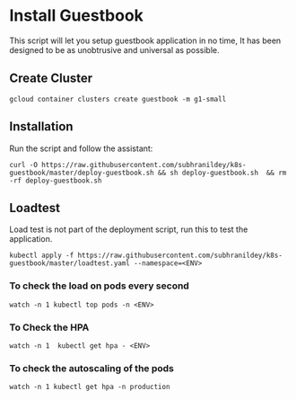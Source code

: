 # Install Guestbook 

This script will let you setup guestbook application in no time,  It has been designed to be as unobtrusive and universal as possible. 


## Create Cluster

`gcloud container clusters create guestbook -m g1-small`

## Installation
Run the script and follow the assistant:

`curl -O https://raw.githubusercontent.com/subhranildey/k8s-guestbook/master/deploy-guestbook.sh && sh deploy-guestbook.sh  && rm -rf deploy-guestbook.sh`

## Loadtest 

Load test is not part of the deployment script, run this to test the application. 

`kubectl apply -f https://raw.githubusercontent.com/subhranildey/k8s-guestbook/master/loadtest.yaml --namespace=<ENV>`

### To check the load on pods every second

 `watch -n 1 kubectl top pods -n <ENV>`

 ### To Check the HPA 

 `watch -n 1  kubectl get hpa - <ENV>`

 ### To check the autoscaling of the pods

 `watch -n 1 kubectl get hpa -n production`
 
